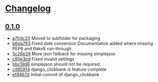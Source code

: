 # [Changelog](/releases)

## [0.1.0](/compare/0.1.0...0.1.0)

* [a70dc20](/commit/a70dc20) Moved to subfolder for packaging
* [b6da793](/commit/b6da793) Fixed date conversion Documentation added where missing PEP8 and flake8 run-through
* [5c26e29](/commit/5c26e29) More json fallback for missing simplejson
* [c80e3cd](/commit/c80e3cd) Fixed invalid settings
* [bbc19d8](/commit/bbc19d8) simplejson should not be required.
* [cd95914](/commit/cd95914) django_clickbank is feature complete
* [ef8467d](/commit/ef8467d) Initial commit of django_clickbank

